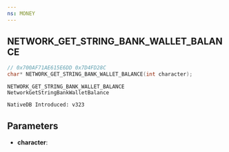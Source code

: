 ```yaml
---
ns: MONEY
---
```

## NETWORK_GET_STRING_BANK_WALLET_BALANCE

```c
// 0x700AF71AE615E6DD 0x7D4FD28C
char* NETWORK_GET_STRING_BANK_WALLET_BALANCE(int character);
```

```
NETWORK_GET_STRING_BANK_WALLET_BALANCE
NetworkGetStringBankWalletBalance

NativeDB Introduced: v323
```

## Parameters
* **character**: 